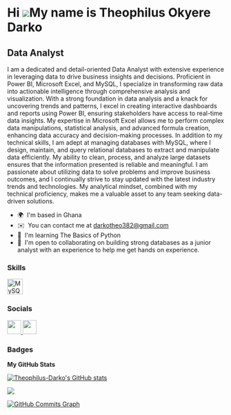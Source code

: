 Hi ![](https://user-images.githubusercontent.com/18350557/176309783-0785949b-9127-417c-8b55-ab5a4333674e.gif)My name is Theophilus Okyere Darko
===============================================================================================================================================

Data Analyst
------------

I am a dedicated and detail-oriented Data Analyst with extensive experience in leveraging data to drive business insights and decisions. Proficient in Power BI, Microsoft Excel, and MySQL, I specialize in transforming raw data into actionable intelligence through comprehensive analysis and visualization. With a strong foundation in data analysis and a knack for uncovering trends and patterns, I excel in creating interactive dashboards and reports using Power BI, ensuring stakeholders have access to real-time data insights. My expertise in Microsoft Excel allows me to perform complex data manipulations, statistical analysis, and advanced formula creation, enhancing data accuracy and decision-making processes. In addition to my technical skills, I am adept at managing databases with MySQL, where I design, maintain, and query relational databases to extract and manipulate data efficiently. My ability to clean, process, and analyze large datasets ensures that the information presented is reliable and meaningful. I am passionate about utilizing data to solve problems and improve business outcomes, and I continually strive to stay updated with the latest industry trends and technologies. My analytical mindset, combined with my technical proficiency, makes me a valuable asset to any team seeking data-driven solutions.

* 🌍  I'm based in Ghana
* ✉️  You can contact me at [darkotheo382@gmail.com](mailto:darkotheo382@gmail.com)
* 🧠  I'm learning The Basics of Python
* 🤝  I'm open to collaborating on building strong databases as a junior analyst with an experience to help me get hands on experience.

### Skills


<p align="left">
<a href="https://www.mysql.com/" target="_blank" rel="noreferrer"><img src="https://raw.githubusercontent.com/danielcranney/readme-generator/main/public/icons/skills/mysql-colored.svg" width="36" height="36" alt="MySQL" /></a>
</p>


### Socials

<p align="left"> <a href="https://www.github.com/Theophilus-Darko" target="_blank" rel="noreferrer"> <picture> <source media="(prefers-color-scheme: dark)" srcset="https://raw.githubusercontent.com/danielcranney/readme-generator/main/public/icons/socials/github-dark.svg" /> <source media="(prefers-color-scheme: light)" srcset="https://raw.githubusercontent.com/danielcranney/readme-generator/main/public/icons/socials/github.svg" /> <img src="https://raw.githubusercontent.com/danielcranney/readme-generator/main/public/icons/socials/github.svg" width="32" height="32" /> </picture> </a> <a href="https://www.linkedin.com/in/theophilus-okyere-darko-8a129b1b5" target="_blank" rel="noreferrer"> <picture> <source media="(prefers-color-scheme: dark)" srcset="https://raw.githubusercontent.com/danielcranney/readme-generator/main/public/icons/socials/linkedin-dark.svg" /> <source media="(prefers-color-scheme: light)" srcset="https://raw.githubusercontent.com/danielcranney/readme-generator/main/public/icons/socials/linkedin.svg" /> <img src="https://raw.githubusercontent.com/danielcranney/readme-generator/main/public/icons/socials/linkedin.svg" width="32" height="32" /> </picture> </a></p>

### Badges

<b>My GitHub Stats</b>

<a href="http://www.github.com/Theophilus-Darko"><img src="https://github-readme-stats.vercel.app/api?username=Theophilus-Darko&show_icons=true&hide=&count_private=true&title_color=14b8a6&text_color=ffffff&icon_color=0891b2&bg_color=134e4a&hide_border=true&show_icons=true" alt="Theophilus-Darko's GitHub stats" /></a>

<a href="http://www.github.com/Theophilus-Darko"><img src="https://github-readme-streak-stats.herokuapp.com/?user=Theophilus-Darko&stroke=ffffff&background=134e4a&ring=14b8a6&fire=14b8a6&currStreakNum=ffffff&currStreakLabel=14b8a6&sideNums=ffffff&sideLabels=ffffff&dates=ffffff&hide_border=true" /></a>

<a href="http://www.github.com/Theophilus-Darko"><img src="https://github-readme-activity-graph.cyclic.app/graph?username=Theophilus-Darko&bg_color=134e4a&color=ffffff&line=0891b2&point=ffffff&area_color=134e4a&area=true&hide_border=true&custom_title=GitHub%20Commits%20Graph" alt="GitHub Commits Graph" /></a>
